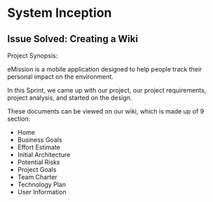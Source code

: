 # System Inception
## Issue Solved: Creating a Wiki

Project Synopsis: 

eMission is a mobile application designed to help people track their personal impact on the environment.

In this Sprint, we came up with our project, our project requirements, project analysis, and started on the design.

These documents can be viewed on our wiki, which is made up of 9 section:
- Home
- Business Goals
- Effort Estimate
- Initial Architecture
- Potential Risks
- Project Goals
- Team Charter
- Technology Plan
- User Information

